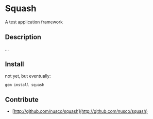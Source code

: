 # Squash

A test application framework

## Description

...

## Install

not yet, but eventually:

    gem install squash

## Contribute

* [http://github.com/nusco/squash](http://github.com/nusco/squash)

